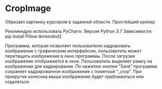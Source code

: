 # CropImage
Обрезает картинку курсором в заданной области. Простейший кропер

Рекомендую использовать PyCharm. Версия Python 3.7
Зависимости: pip install Pillow tkinterdnd2

Программа, которая позволяет пользователю кадрировать изображение с графическим интерфейсом, пользователь может перетащить изображение в окно программы. После загрузки изображение отображается в окне. Пользователь выделяет рамку на изображении для кадрирования. По нажатию кнопки "Save" программа сохраняет кадрированное изображение с пометкой "_crop". При прокрутке колесика мыши изображение будет приближаться или отдаляться.
